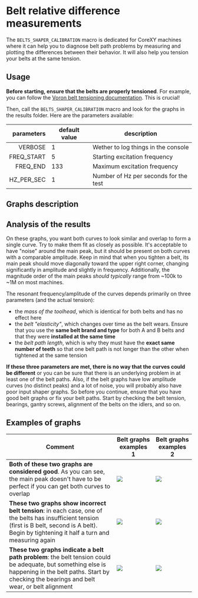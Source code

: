 # Belt relative difference measurements

The `BELTS_SHAPER_CALIBRATION` macro is dedicated for CoreXY machines where it can help you to diagnose belt path problems by measuring and plotting the differences between their behavior. It will also help you tension your belts at the same tension.


## Usage

**Before starting, ensure that the belts are properly tensioned**. For example, you can follow the [Voron belt tensioning documentation](https://docs.vorondesign.com/tuning/secondary_printer_tuning.html#belt-tension). This is crucial!

Then, call the `BELTS_SHAPER_CALIBRATION` macro and look for the graphs in the results folder. Here are the parameters available:

| parameters | default value | description |
|-----------:|---------------|-------------|
|VERBOSE|1|Wether to log things in the console|
|FREQ_START|5|Starting excitation frequency|
|FREQ_END|133|Maximum excitation frequency|
|HZ_PER_SEC|1|Number of Hz per seconds for the test|


## Graphs description

## Analysis of the results

On these graphs, you want both curves to look similar and overlap to form a single curve. Try to make them fit as closely as possible. It's acceptable to have "noise" around the main peak, but it should be present on both curves with a comparable amplitude. Keep in mind that when you tighten a belt, its main peak should move diagonally toward the upper right corner, changing significantly in amplitude and slightly in frequency. Additionally, the magnitude order of the main peaks *should typically* range from ~100k to ~1M on most machines.

The resonant frequency/amplitude of the curves depends primarily on three parameters (and the actual tension):
  - the *mass of the toolhead*, which is identical for both belts and has no effect here
  - the *belt "elasticity"*, which changes over time as the belt wears. Ensure that you use the **same belt brand and type** for both A and B belts and that they were **installed at the same time**
  - the *belt path length*, which is why they must have the **exact same number of teeth** so that one belt path is not longer than the other when tightened at the same tension

**If these three parameters are met, there is no way that the curves could be different** or you can be sure that there is an underlying problem in at least one of the belt paths. Also, if the belt graphs have low amplitude curves (no distinct peaks) and a lot of noise, you will probably also have poor input shaper graphs. So before you continue, ensure that you have good belt graphs or fix your belt paths. Start by checking the belt tension, bearings, gantry screws, alignment of the belts on the idlers, and so on.


## Examples of graphs

| Comment | Belt graphs examples 1 | Belt graphs examples 2 |
| --- | --- | --- |
| **Both of these two graphs are considered good**. As you can see, the main peak doesn't have to be perfect if you can get both curves to overlap | ![](./images/IS_docs/belt_graphs/perfect%20graph.png) | ![](./images/resonances_belts_example.png) |
| **These two graphs show incorrect belt tension**: in each case, one of the belts has insufficient tension (first is B belt, second is A belt). Begin by tightening it half a turn and measuring again | ![](./images/IS_docs/belt_graphs/different_tensions.png) | ![](./images/IS_docs/belt_graphs/different_tensions2.png) |
| **These two graphs indicate a belt path problem**: the belt tension could be adequate, but something else is happening in the belt paths. Start by checking the bearings and belt wear, or belt alignment | ![](./images/IS_docs/belt_graphs/belts_problem.png) | ![](./images/IS_docs/belt_graphs/belts_problem2.png) |
